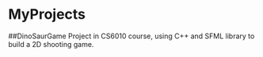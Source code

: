 # MyProjects
##DinoSaurGame
Project in CS6010 course, using C++ and SFML library to build a 2D shooting game.
